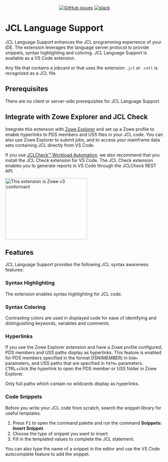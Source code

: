 <div id="header" align="center">

[![GitHub issues](https://img.shields.io/github/issues-raw/BroadcomMFD/jcl-language-support?style=flat-square)](https://github.com/BroadcomMFD/jcl-language-support/issues)
[![slack](https://img.shields.io/badge/chat-on%20Slack-blue?style=flat-square)](https://join.slack.com/t/che4z/shared_invite/zt-22b0064vn-nBh~Fs9Fl47Prp5ItWOLWw
)
</div>

# JCL Language Support

JCL Language Support enhances the JCL programming experience of your IDE. The extension leverages the language server protocol to provide snippets, syntax highlighting and coloring. JCL Language Support is available as a VS Code extension.

Any file that contains a jobcard or that uses the extension `.jcl` or `.cntl` is recognized as a JCL file.

## Prerequisites

There are no client or server-side prerequisites for JCL Language Support.

## Integrate with Zowe Explorer and JCL Check

Integrate this extension with [Zowe Explorer](https://marketplace.visualstudio.com/items?itemName=Zowe.vscode-extension-for-zowe) and set up a Zowe profile to enable hyperlinks to PDS members and USS files in your JCL code. You can also use Zowe Explorer to submit jobs, and to access your mainframe data sets containing JCL directly from VS Code.

If you use [JCLCheck™ Workload Automation](https://techdocs.broadcom.com/jclcheck), we also recommend that you install the JCL Check extension for VS Code. The JCL Check extension enables you to generate reports in VS Code through the JCLCheck REST API.

<a href="https://www.openmainframeproject.org/all-projects/zowe/conformance"><img alt="This extension is Zowe v3 conformant" src="https://artwork.openmainframeproject.org/other/zowe-conformant/zowev3/explorer-vs-code/color/zowe-conformant-zowev3-explorer-vs-code-color.png" width=260 height=195 /></a>

## Features

JCL Language Support provides the following JCL syntax awareness features:

### Syntax Highlighting

The extension enables syntax highlighting for JCL code.

### Syntax Coloring

Contrasting colors are used in displayed code for ease of identifying and distinguishing keywords, variables and comments.

### Hyperlinks

If you use the Zowe Explorer extension and have a Zowe profile configured, PDS members and USS paths display as hyperlinks. This feature is enabled for PDS members specified in the format DSN(MEMBER) in `DSN=` parameters, and USS paths that are specified in `PATH=` parameters. <kbd>CTRL</kbd>+click the hyperlink to open the PDS member or USS folder in Zowe Explorer.

Only full paths which contain no wildcards display as hyperlinks.

### Code Snippets

Before you write your JCL code from scratch, search the snippet library for useful templates.

1. Press <kbd>F1</kbd> to open the command palette and run the command **Snippets: Insert Snippet**.
2. Choose the type of snippet you want to insert.
3. Fill in the templated values to complete the JCL statement.

You can also type the name of a snippet in the editor and use the VS Code autocomplete feature to add the snippet.
